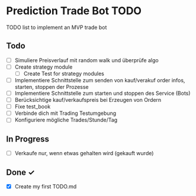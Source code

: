 # Prediction Trade Bot TODO

TODO list to implement an MVP trade bot

## Todo

- [ ] Simuliere Preisverlauf mit random walk und überprüfe algo
- [ ] Create strategy module  
  - [ ] Create Test for strategy modules
- [ ] Implementiere Schnittstelle zum senden von kauf/verakuf order infos, starten, stoppen der Prozesse
- [ ] Implementiere Schnittstelle zum starten und stoppen des Service (Bots)
- [ ] Berücksichtige kauf/verkaufspreis bei Erzeugen von Ordern
- [ ] Fixe test_book
- [ ] Verbinde dich mit Trading Testumgebung
- [ ] Konfiguriere mögliche Trades/Stunde/Tag

## In Progress

- [ ] Verkaufe nur, wenn etwas gehalten wird (gekauft wurde)

## Done ✓

- [x] Create my first TODO.md 